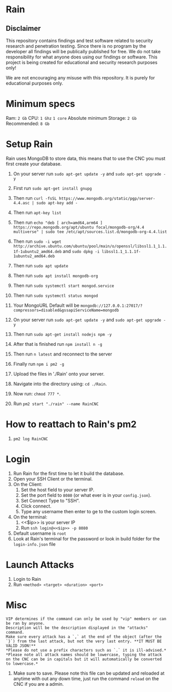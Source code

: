 # Rain

## Disclaimer

This repository contains findings and test software related to security research and penetration testing. Since there is no program by the developer all findings will be publically published for free. We do not take responsibility for what anyone does using our findings or software. This project is being created for educational and security research purposes only!

We are not encouraging any misuse with this repository. It is purely for educational purposes only.

# Minimum specs

Ram: `2 Gb`
CPU: `1 Ghz` `1 core`
Absolute minimum Storage: `2 Gb`
Recommended: `8 Gb`

# Setup Rain

Rain uses MongoDB to store data, this means that to use the CNC
you must first create your database.

1. On your server run `sudo apt-get update -y` and `sudo apt-get upgrade -y`
2. First run `sudo apt-get install gnupg`
3. Then run `curl -fsSL https://www.mongodb.org/static/pgp/server-4.4.asc | sudo apt-key add -`
4. Then run `apt-key list`
5. Then run `echo "deb [ arch=amd64,arm64 ] https://repo.mongodb.org/apt/ubuntu focal/mongodb-org/4.4 multiverse" | sudo tee /etc/apt/sources.list.d/mongodb-org-4.4.list`
6. Then run `sudo -i wget http://archive.ubuntu.com/ubuntu/pool/main/o/openssl/libssl1.1_1.1.1f-1ubuntu2_amd64.deb` and `sudo dpkg -i libssl1.1_1.1.1f-1ubuntu2_amd64.deb`
6. Then run `sudo apt update`
7. Then run `sudo apt install mongodb-org`
8. Then run `sudo systemctl start mongod.service`
9. Then run `sudo systemctl status mongod`
10. Your MongoURL Default will be `mongodb://127.0.0.1:27017/?compressors=disabled&gssapiServiceName=mongodb`

1. On your server run `sudo apt-get update -y` and `sudo apt-get upgrade -y`
2. Then run `sudo apt-get install nodejs npm -y`
3. After that is finished run `npm install n -g`
4. Then run `n latest` and reconnect to the server
5. Finally run `npm i pm2 -g`

1. Upload the files in './Rain' onto your server.
2. Navigate into the directory using: `cd ./Rain`.
3. Now run: `chmod 777 *`.
4. Run `pm2 start "./rain" --name RainCNC`

# How to reattach to Rain's pm2

1. `pm2 log RainCNC`

# Login

1. Run Rain for the first time to let it build the database.
2. Open your SSH Client or the terminal.
3. On the Client:
   1. Set the host field to your server IP.
   2. Set the port field to `8080` (or what ever is in your `config.json`).
   3. Set Connect Type to "SSH".
   4. Click connect.
   5. Type any username then enter to ge to the custom login screen. 
4. On the terminal:
   1. <<$ip>> is your server IP
   2. Run `ssh login@<<$ip>> -p 8080`
5. Default username is `root`
6. Look at Rain's terminal for the password or look in build folder for the `login-info.json` file

# Launch Attacks

1. Login to Rain
2. Run `<method> <target> <duration> <port>`

# Misc 

	VIP determines if the command can only be used by "vip" members or can be ran by anyone.
	Description will be the description displayed in the "attacks" command.
	Make sure every attack has a `,` at the end of the object (after the `}`) from the last attack, but not the very last entry. **IT MUST BE VALID JSON!**
	*Please do not use a prefix characters such as `.` it is ill-advised.* *Please note all attack names should be lowercase, typing the attack on the CNC can be in capitals but it will automatically be converted to lowercase.*

1. Make sure to save. Please note this file can be updated and reloaded at anytime with out any down time, just run the command `reload` on the CNC if you are a admin.
